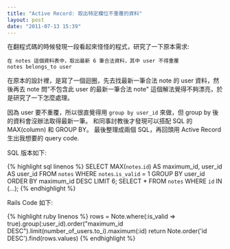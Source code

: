 ```yaml
---
title: "Active Record: 取出特定欄位不重覆的資料"
layout: post
date: "2011-07-13 15:39"
---
```


在翻程式碼的時候發現一段看起來怪怪的程式，研究了一下原本需求:

    在 notes 這個資料表中，取出最新 6 筆合法資料，其中 user 不得重覆
    notes belongs_to user

在原本的設計裡，是寫了一個迴圈，先去找最新一筆合法 note 的 user 資料，然後再去 note 問"不包含此 user 的最新一筆合法 note"
這個解法覺得不夠漂亮，於是研究了一下怎麼處理。

因為 user 要不重覆，所以很直覺得用 `group by user_id` 來做，但 group by 後的資料會沒辦法取得最新一筆。
和同事討教後才發現可以搭配 SQL 的 MAX(column) 和 GROUP BY。
最後整理成兩個 SQL，再回頭用 Active Record 生出我想要的 query code.

SQL 版本如下:

{% highlight sql linenos %}
SELECT MAX(`notes`.`id`) AS maximum_id, user_id AS user_id FROM `notes` WHERE `notes`.`is_valid` = 1 GROUP BY user_id ORDER BY maximum_id DESC LIMIT 6;
SELECT * FROM `notes` WHERE `id` IN (...);
{% endhighlight %}

Rails Code 如下:

{% highlight ruby linenos %}
rows = Note.where(:is_valid => true).group(:user_id).order("maximum_id DESC").limit(number_of_users.to_i).maximum(:id)
return Note.order('id DESC').find(rows.values)
{% endhighlight %}